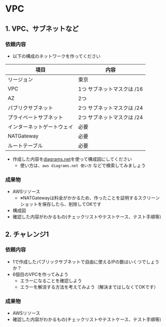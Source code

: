 # VPC

## 1. VPC、サブネットなど

### 依頼内容

- 以下の構成のネットワークを作ってください

| 項目  | 内容 |
| ------------- | ------------- |
| リージョン  | 東京  |
| VPC  | 1つ サブネットマスクは /16  |
| AZ  | 2つ  |
| パブリクサブネット  | 2つ サブネットマスクは /24 |
| プライベートサブネット  | 2つ サブネットマスクは /24 |
| インターネットゲートウェイ  | 必要 |
| NATGateway  | 必要 |
| ルートテーブル  | 必要 |

- 作成した内容を[diagrams.net](https://www.diagrams.net/)を使って構成図にしてください
  - 使い方は、`aws diagrams.net 使い方` などで検索してみましょう


### 成果物
- AWSリソース
  - ※NATGatewayは料金がかかるため、作ったことを証明するスクリーンショットを保存したら、削除してOKです
- 構成図
- 確認した内容がわかるもの(チェックリストやテストケース、テスト手順等)

## 2. チャレンジ1

### 依頼内容

- 1で作成したパブリックサブネットで自由に使えるIPの数はいくつでしょうか？
- 6個目のVPCを作ってみよう
  - エラーになることを確認しよう
  - エラーを解消する方法を考えてみよう（解決まではしなくてOKです）

### 成果物
- AWSリソース
- 確認した内容がわかるもの(チェックリストやテストケース、テスト手順等)
